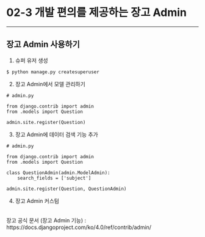# 02-3 개발 편의를 제공하는 장고 Admin
------------
## 장고 Admin 사용하기
1. 슈퍼 유저 생성
```
$ python manage.py createsuperuser
```
2. 장고 Admin에서 모델 관리하기
```
# admin.py

from django.contrib import admin
from .models import Question

admin.site.register(Question)
```
3. 장고 Admin에 데이터 검색 기능 추가
```
# admin.py

from django.contrib import admin
from .models import Question

class QuestionAdmin(admin.ModelAdmin):
    search_fields = ['subject']

admin.site.register(Question, QuestionAdmin)
```
4. 장고 Admin 커스텀
</br>
장고 공식 문서 (장고 Admin 기능) : https://docs.djangoproject.com/ko/4.0/ref/contrib/admin/
